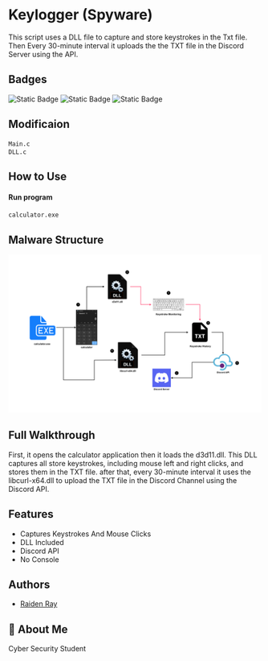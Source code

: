 # Keylogger (Spyware)

This script uses a DLL file to capture and store keystrokes in the Txt file. Then Every 30-minute interval it uploads the the TXT file in the Discord Server using the API.

## Badges


![Static Badge](https://img.shields.io/badge/C17-%2300599d?label=C)
![Static Badge](https://img.shields.io/badge/8.7.1.0-aeb8d4?label=libcurl.dll)
![Static Badge](https://img.shields.io/badge/API-%237289da?label=Discord)









## Modificaion
```Batch Script
Main.c
DLL.c
```

## How to Use

#### Run program 

```EXE
calculator.exe
```
    
## Malware Structure

![App Screenshot](https://raw.githubusercontent.com/Ahad160/Codeing/main/Python%20Language/Projects/Project_19_Keylogger/Spyware%20Structure.png?raw=true)


## Full Walkthrough
First, it opens the calculator application then it loads the d3d11.dll. This DLL captures all store keystrokes, including mouse left and right clicks, and stores them in the TXT file. after that, every 30-minute interval it uses the libcurl-x64.dll to upload the TXT file in the Discord Channel using the Discord API.
## Features

- Captures Keystrokes And Mouse Clicks
- DLL Included
- Discord API
- No Console

## Authors

- [Raiden Ray](https://github.com/Ahad160)


##  🚀 About Me
Cyber Security Student 